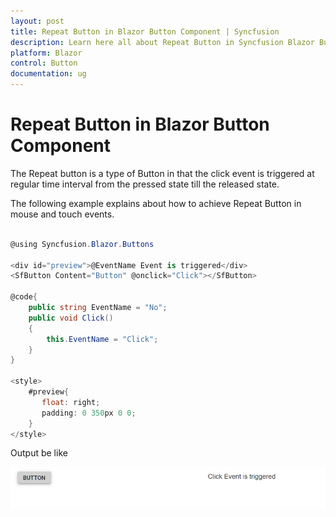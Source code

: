 ```yaml
---
layout: post
title: Repeat Button in Blazor Button Component | Syncfusion
description: Learn here all about Repeat Button in Syncfusion Blazor Button component and more.
platform: Blazor
control: Button
documentation: ug
---
```


# Repeat Button in Blazor Button Component

The Repeat button is a type of Button in that the click event is triggered at regular time interval from the pressed state till the released state.

The following example explains about how to achieve Repeat Button in mouse and touch events.

```csharp

@using Syncfusion.Blazor.Buttons

<div id="preview">@EventName Event is triggered</div>
<SfButton Content="Button" @onclick="Click"></SfButton>

@code{
    public string EventName = "No";
    public void Click()
    {
        this.EventName = "Click";
    }
}

<style>
    #preview{
       float: right;
       padding: 0 350px 0 0;
    }
</style>

```

Output be like

![Button Sample](./../images/button-repeat.png)